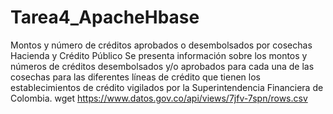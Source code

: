 # Tarea4_ApacheHbase
Montos y número de créditos aprobados o desembolsados por cosechas
Hacienda y Crédito Público
Se presenta información sobre los montos y números de créditos desembolsados y/o aprobados para cada una de las cosechas para las diferentes líneas de crédito que tienen los establecimientos de crédito vigilados por la Superintendencia Financiera de Colombia.
wget https://www.datos.gov.co/api/views/7jfv-7spn/rows.csv
